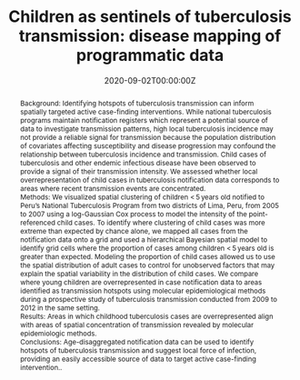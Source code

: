 ---
title: "Children as sentinels of tuberculosis transmission: disease mapping of programmatic data"
authors:
- "Kenneth S Gunasekera"
- admin
- "Mercedes C Becerra" 
- "Carmen Contreras" 
- "Molly F Franke" 
- "Leonid Lecca" 
- "Megan B Murray" 
- "Joshua L Warren" 
- "Ted Cohen"
date: "2020-09-02T00:00:00Z"
doi: "https://doi.org/10.1186/s12916-020-01702-x"

# Schedule page publish date (NOT publication's date).
publishDate: "2021-09-01T00:00:00Z"

# Publication type.
# Legend: 0 = Uncategorized; 1 = Conference paper; 2 = Journal article;
# 3 = Preprint / Working Paper; 4 = Report; 5 = Book; 6 = Book section;
# 7 = Thesis; 8 = Patent
publication_types: ["2"]

# Publication name and optional abbreviated publication name.
publication: BMC Medicine
publication_short: BMC Med

abstract: "Background:
Identifying hotspots of tuberculosis transmission can inform spatially targeted active case-finding interventions. While national tuberculosis programs maintain notification registers which represent a potential source of data to investigate transmission patterns, high local tuberculosis incidence may not provide a reliable signal for transmission because the population distribution of covariates affecting susceptibility and disease progression may confound the relationship between tuberculosis incidence and transmission. Child cases of tuberculosis and other endemic infectious disease have been observed to provide a signal of their transmission intensity. We assessed whether local overrepresentation of child cases in tuberculosis notification data corresponds to areas where recent transmission events are concentrated.


Methods:
We visualized spatial clustering of children < 5 years old notified to Peru’s National Tuberculosis Program from two districts of Lima, Peru, from 2005 to 2007 using a log-Gaussian Cox process to model the intensity of the point-referenced child cases. To identify where clustering of child cases was more extreme than expected by chance alone, we mapped all cases from the notification data onto a grid and used a hierarchical Bayesian spatial model to identify grid cells where the proportion of cases among children < 5 years old is greater than expected. Modeling the proportion of child cases allowed us to use the spatial distribution of adult cases to control for unobserved factors that may explain the spatial variability in the distribution of child cases. We compare where young children are overrepresented in case notification data to areas identified as transmission hotspots using molecular epidemiological methods during a prospective study of tuberculosis transmission conducted from 2009 to 2012 in the same setting.


Results:
Areas in which childhood tuberculosis cases are overrepresented align with areas of spatial concentration of transmission revealed by molecular epidemiologic methods.


Conclusions:
Age-disaggregated notification data can be used to identify hotspots of tuberculosis transmission and suggest local force of infection, providing an easily accessible source of data to target active case-finding intervention.."

# Summary. An optional shortened abstract.
# summary: Lorem ipsum dolor sit amet, consectetur adipiscing elit. Duis posuere tellus ac convallis placerat. Proin tincidunt magna sed ex sollicitudin condimentum.

tags:
- Spatial
- Hotspot
- Tuberculosis
- Modeling
- Pediatric
- Age-structure
- Population Surveillance
- Epidemiology
- Transmission

featured: false

links:
- name: Online Access
  url: https://link.springer.com/article/10.1186/s12916-020-01702-x;
# url_pdf: 
# url_code: '#'
# url_dataset: '#'
# url_poster: '#'
# url_project: ''
# url_slides: ''
# url_source: '#'
# url_video: '#'

# Featured image
# To use, add an image named `featured.jpg/png` to your page's folder. 
# image:
#   caption: ''
#   focal_point: ""
#   preview_only: false

# Associated Projects (optional).
#   Associate this publication with one or more of your projects.
#   Simply enter your project's folder or file name without extension.
#   E.g. `internal-project` references `content/project/internal-project/index.md`.
#   Otherwise, set `projects: []`.
# projects: 

# Slides (optional).
#   Associate this publication with Markdown slides.
#   Simply enter your slide deck's filename without extension.
#   E.g. `slides: "example"` references `content/slides/example/index.md`.
#   Otherwise, set `slides: ""`.
slides: ""
---